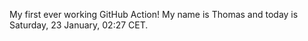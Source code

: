 My first ever working GitHub Action!
My name is Thomas and today is Saturday, 23 January, 02:27 CET. 
